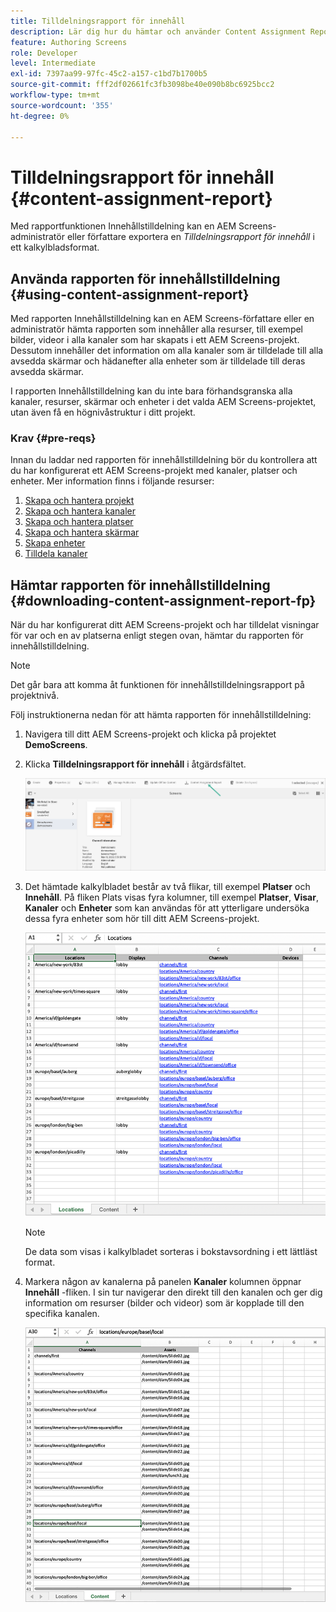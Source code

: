 ```yaml
---
title: Tilldelningsrapport för innehåll
description: Lär dig hur du hämtar och använder Content Assignment Report när det gäller AEM Screens.
feature: Authoring Screens
role: Developer
level: Intermediate
exl-id: 7397aa99-97fc-45c2-a157-c1bd7b1700b5
source-git-commit: fff2df02661fc3fb3098be40e090b8bc6925bcc2
workflow-type: tm+mt
source-wordcount: '355'
ht-degree: 0%

---
```


# Tilldelningsrapport för innehåll {#content-assignment-report}

Med rapportfunktionen Innehållstilldelning kan en AEM Screens-administratör eller författare exportera en *Tilldelningsrapport för innehåll* i ett kalkylbladsformat.

## Använda rapporten för innehållstilldelning {#using-content-assignment-report}

Med rapporten Innehållstilldelning kan en AEM Screens-författare eller en administratör hämta rapporten som innehåller alla resurser, till exempel bilder, videor i alla kanaler som har skapats i ett AEM Screens-projekt. Dessutom innehåller det information om alla kanaler som är tilldelade till alla avsedda skärmar och hädanefter alla enheter som är tilldelade till deras avsedda skärmar.

I rapporten Innehållstilldelning kan du inte bara förhandsgranska alla kanaler, resurser, skärmar och enheter i det valda AEM Screens-projektet, utan även få en högnivåstruktur i ditt projekt.


### Krav {#pre-reqs}

Innan du laddar ned rapporten för innehållstilldelning bör du kontrollera att du har konfigurerat ett AEM Screens-projekt med kanaler, platser och enheter.
Mer information finns i följande resurser:

1. [Skapa och hantera projekt](/help/user-guide/creating-a-screens-project.md)
1. [Skapa och hantera kanaler](/help/user-guide/managing-channels.md)
1. [Skapa och hantera platser](/help/user-guide/managing-locations.md)
1. [Skapa och hantera skärmar](/help/user-guide/managing-displays.md)
1. [Skapa enheter](/help/user-guide/managing-devices.md)
1. [Tilldela kanaler](/help/user-guide/channel-assignment-latest-fp.md)


## Hämtar rapporten för innehållstilldelning {#downloading-content-assignment-report-fp}

När du har konfigurerat ditt AEM Screens-projekt och har tilldelat visningar för var och en av platserna enligt stegen ovan, hämtar du rapporten för innehållstilldelning.

>[!NOTE]
>Det går bara att komma åt funktionen för innehållstilldelningsrapport på projektnivå.

Följ instruktionerna nedan för att hämta rapporten för innehållstilldelning:

1. Navigera till ditt AEM Screens-projekt och klicka på projektet **DemoScreens**.

1. Klicka **Tilldelningsrapport för innehåll** i åtgärdsfältet.

   ![bild](/help/user-guide/assets/content-assignment-report/can-download.png)

1. Det hämtade kalkylbladet består av två flikar, till exempel **Platser** och **Innehåll**. På fliken Plats visas fyra kolumner, till exempel **Platser**, **Visar**, **Kanaler** och **Enheter** som kan användas för att ytterligare undersöka dessa fyra enheter som hör till ditt AEM Screens-projekt.

   ![bild](/help/user-guide/assets/content-assignment-report/report-sheet1.png)

   >[!NOTE]
   >De data som visas i kalkylbladet sorteras i bokstavsordning i ett lättläst format.

1. Markera någon av kanalerna på panelen **Kanaler** kolumnen öppnar **Innehåll** -fliken. I sin tur navigerar den direkt till den kanalen och ger dig information om resurser (bilder och videor) som är kopplade till den specifika kanalen.

   ![bild](/help/user-guide/assets/content-assignment-report/report-sheet2.png)
